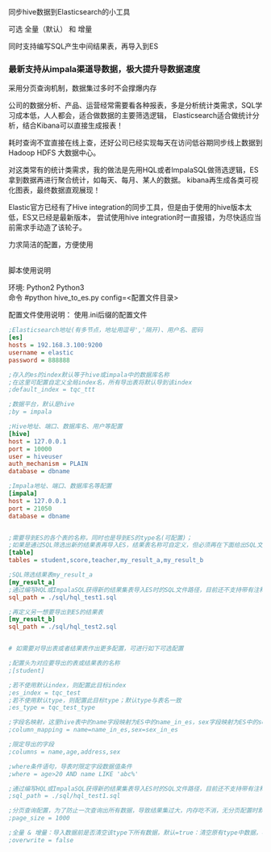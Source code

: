 同步hive数据到Elasticsearch的小工具

可选 全量（默认） 和 增量

同时支持编写SQL产生中间结果表，再导入到ES
<h3>最新支持从impala渠道导数据，极大提升导数据速度</h3>

采用分页查询机制，数据集过多时不会撑爆内存

公司的数据分析、产品、运营经常需要看各种报表，多是分析统计类需求，SQL学习成本低，人人都会，适合做数据的主要筛选逻辑，
Elasticsearch适合做统计分析，结合Kibana可以直接生成报表！

耗时查询不宜直接在线上查，还好公司已经实现每天在访问低谷期同步线上数据到Hadoop HDFS 大数据中心。
    
对这类常有的统计类需求，我的做法是先用HQL或者ImpalaSQL做筛选逻辑，ES拿到数据再进行聚合统计，如每天、每月、某人的数据。
kibana再生成各类可视化图表，最终数据直观展现！

Elastic官方已经有了Hive integration的同步工具，但是由于使用的hive版本太低，ES又已经是最新版本，
尝试使用hive integration时一直报错，为尽快适应当前需求手动造了该轮子。

力求简洁的配置，方便使用

<br>
脚本使用说明<br>

环境: Python2 Python3 <br>
命令 #python hive_to_es.py config=<配置文件目录><br>


配置文件使用说明： 使用.ini后缀的配置文件<br>

```ini
;Elasticsearch地址(有多节点，地址用逗号','隔开)、用户名、密码
[es]
hosts = 192.168.3.100:9200
username = elastic
password = 888888

;存入的es的index默认等于hive或impala中的数据库名称
;在这里可配置自定义全局index名，所有导出表将默认导到该index
;default_index = tqc_ttt

;数据平台，默认是hive
;by = impala

;Hive地址、端口、数据库名、用户等配置
[hive]
host = 127.0.0.1
port = 10000
user = hiveuser
auth_mechanism = PLAIN
database = dbname

;Impala地址、端口、数据库名等配置
[impala]
host = 127.0.0.1
port = 21050
database = dbname


;需要导到ES的各个表的名称，同时也是导到ES的type名(可配置)；
;如果是通过SQL筛选出新的结果表再导入ES，结果表名称可自定义，但必须再在下面给出SQL文件路径的配置
[table]
tables = student,score,teacher,my_result_a,my_result_b

;SQL筛选结果表my_result_a
[my_result_a]
;通过编写HQL或ImpalaSQL获得新的结果集表导入ES时的SQL文件路径，目前还不支持带有注释的SQL
sql_path = ./sql/hql_test1.sql

;再定义另一想要导出到ES的结果表
[my_result_b]
sql_path = ./sql/hql_test2.sql


# 如需要对导出表或者结果表作出更多配置，可进行如下可选配置

;配置头为对应要导出的表或结果表的名称
;[student]

;若不使用默认index，则配置此目标index
;es_index = tqc_test
;若不使用默认type，则配置此目标type；默认type与表名一致
;es_type = tqc_test_type

;字段名映射，这里hive表中的name字段映射为ES中的name_in_es，sex字段映射为ES中的sex_in_es...
;column_mapping = name=name_in_es,sex=sex_in_es

;限定导出的字段
;columns = name,age,address,sex

;where条件语句，导表时限定字段数据值条件
;where = age>20 AND name LIKE 'abc%'

;通过编写HQL或ImpalaSQL获得新的结果集表导入ES时的SQL文件路径，目前还不支持带有注释的SQL
;sql_path = ./sql/hql_test1.sql

;分页查询配置，为了防止一次查询出所有数据，导致结果集过大，内存吃不消，无分页配置时默认分页大小30000
;page_size = 1000

;全量 & 增量：导入数据前是否清空该type下所有数据，默认=true：清空原有type中数据，再把新数据导入ES（全量更新数据）。
;overwrite = false



```
